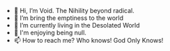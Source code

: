 - 👋 Hi, I’m Void. The Nihility beyond radical.
- 👀 I’m bring the emptiness to the world
- 🌱 I’m currently living in the Desolated World
- 💞️ I'm enjoying being null.
- 📫 How to reach me? Who knows! God Only Knows!

<!---
Goth3112/Goth3112 is a ✨ special ✨ repository because its `README.md` (this file) appears on your GitHub profile.
You can click the Preview link to take a look at your changes.
--->

